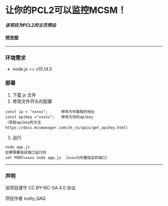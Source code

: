 # 让你的PCL2可以监控MCSM！

***该项目为PCL2的主页预设***
#### 预览图
------

### 环境需求
+ node.js >= v15.14.0

### 部署
1. 下载 js 文件
2. 修改文件开头的配置
```
const ip = "xxxxx";      修改为你面板的地址
const apikey ="xxxxx";   修改为你的apikey
（获取apikey的方法https://docs.mcsmanager.com/zh_cn/apis/get_apikey.html）
```
3. 运行
```
node app.js
如果需要指定端口运行则
set PORT=xxxx node app.js （xxxx为你要指定的端口）
```
----
### 声明
该项目遵守 CC BY-NC-SA 4.0 协议


项目作者 icelly_QAQ
